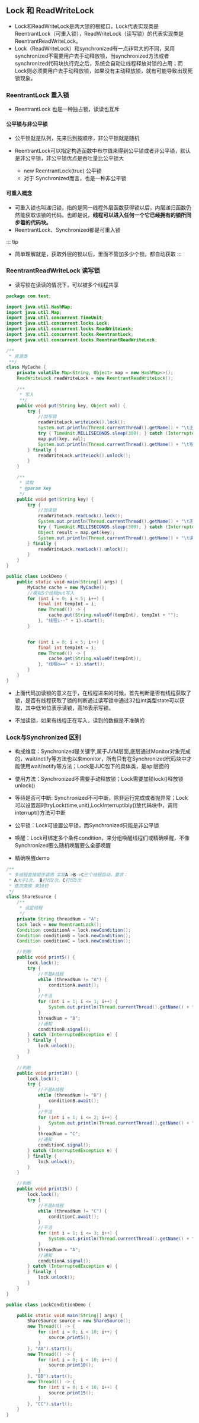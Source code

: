 ## Lock 和 ReadWriteLock
+ Lock和ReadWriteLock是两大锁的根接口，Lock代表实现类是ReentrantLock（可重入锁），ReadWriteLock（读写锁）的代表实现类是ReentrantReadWriteLock。
+ Lock（ReadWriteLock）和synchronized有一点非常大的不同，采用synchronized不需要用户去手动释放锁，当synchronized方法或者synchronized代码块执行完之后，系统会自动让线程释放对锁的占用；而Lock则必须要用户去手动释放锁，如果没有主动释放锁，就有可能导致出现死锁现象。

### ReentrantLock 重入锁
+ ReentrantLock 也是一种独占锁，读读也互斥

#### 公平锁与非公平锁
+ 公平锁就是队列，先来后到按顺序，非公平锁就是随机

+ ReentrantLock可以指定构造函数中布尔值来得到公平锁或者非公平锁，默认是非公平锁，非公平锁优点是吞吐量比公平锁大
  - new ReentrantLock(true) 公平锁
  - 对于 Synchronized而言，也是一种非公平锁

#### 可重入概念
+ 可重入锁也叫递归锁，指的是同一线程外层函数获得锁以后，内层递归函数仍然能获取该锁的代码。也即是说，**线程可以进入任何一个它已经拥有的锁所同步着的代码块。**
+ ReentrantLock、Synchronized都是可重入锁

::: tip
+ 简单理解就是，获取外层的锁以后，里面不管加多少个锁，都自动获取
:::

### ReentrantReadWriteLock 读写锁
+ 读写锁在读读的情况下，可以被多个线程共享

````java
package com.test;

import java.util.HashMap;
import java.util.Map;
import java.util.concurrent.TimeUnit;
import java.util.concurrent.locks.Lock;
import java.util.concurrent.locks.ReadWriteLock;
import java.util.concurrent.locks.ReentrantLock;
import java.util.concurrent.locks.ReentrantReadWriteLock;

/**
 * 资源类
 **/
class MyCache {
    private volatile Map<String, Object> map = new HashMap<>();
    ReadWriteLock readWriteLock = new ReentrantReadWriteLock();

    /**
     * 写入
     **/
    public void put(String key, Object val) {
        try {
            //加写锁
            readWriteLock.writeLock().lock();
            System.out.println(Thread.currentThread().getName() + "\t正在写入：" + key);
            try { TimeUnit.MILLISECONDS.sleep(300); } catch (InterruptedException e) { e.printStackTrace(); }
            map.put(key, val);
            System.out.println(Thread.currentThread().getName() + "\t写入end:" + key);
        } finally {
            readWriteLock.writeLock().unlock();
        }
    }

    /**
     * 读取
     * @param key
     */
    public void get(String key) {
        try {
            //加读锁
            readWriteLock.readLock().lock();
            System.out.println(Thread.currentThread().getName() + "\t正在读取：" + key);
            try { TimeUnit.MILLISECONDS.sleep(300); } catch (InterruptedException e) { e.printStackTrace(); }
            Object result = map.get(key);
            System.out.println(Thread.currentThread().getName() + "\t读取end:" + result.toString());
        } finally {
            readWriteLock.readLock().unlock();
        }
    }
}

public class LockDemo {
    public static void main(String[] args) {
        MyCache cache = new MyCache();
        //模拟5个线程put写入
        for (int i = 0; i < 5; i++) {
            final int tempInt = i;
            new Thread(() -> {
                cache.put(String.valueOf(tempInt), tempInt + "");
            }, "线程i--" + i).start();
        }


        for (int i = 0; i < 5; i++) {
            final int tempInt = i;
            new Thread(() -> {
                cache.get(String.valueOf(tempInt));
            }, "线程o==" + i).start();
        }
    }
}

````
+ 上面代码加读锁的意义在于，在线程进来的时候，首先判断是否有线程获取了锁，是否有线程获取了锁的判断通过读写锁中通过32位int类型state可以获取，其中低16位表示读锁，高16表示写锁。
- 不加读锁，如果有线程正在写入，读到的数据是不准确的

### Lock与Synchronized 区别
+ 构成维度：Synchronized是关键字,属于JVM层面,底层通过Monitor对象完成的，wait/notify等方法也以来monitor，所有只有在Synchronized代码块中才能使用wait/notify等方法；Lock是JUC包下的具体类，是api层面的
+ 使用方法：Synchronized不需要手动释放锁；Lock需要加锁lock()释放锁unlock()
+ 等待是否可中断: Synchronized不可中断，除非运行完成或者抛异常；Lock可以设置超时tryLock(time,unit),LockInterruptibly()放代码块中，调用interrupt()方法可中断
+ 公平锁：Lock可设置公平锁，而Synchronized只能是非公平锁
+ 唤醒：Lock可绑定多个条件condition，来分组唤醒线程们或精确唤醒，不像Synchronized要么随机唤醒要么全部唤醒

+ 精确唤醒demo
````java
/**
 * 多线程直接顺序调用 实现A->B->C三个线程启动，要求：
 * A大于1次， B打印2次，C打印3次
 * 依次类推 来10轮
 */
class ShareSource {
    /**
     * 设定线程
     */
    private String threadNum = "A"; 
    Lock lock = new ReentrantLock();
    Condition conditionA = lock.newCondition();
    Condition conditionB = lock.newCondition();
    Condition conditionC = lock.newCondition();

    //判断
    public void print5() {
        lock.lock();
        try {
            //不是A线程
            while (threadNum != "A") {
                conditionA.await();
            }
            //干活
            for (int i = 1; i <= 1; i++) {
                System.out.println(Thread.currentThread().getName() + "==> 打印： " + i +"次");
            }
            threadNum = "B";
            //通知
            conditionB.signal();
        } catch (InterruptedException e) {
        } finally {
            lock.unlock();
        }
    }

    //判断
    public void print10() {
        lock.lock();
        try {
            //不是A线程
            while (threadNum != "B") {
                conditionB.await();
            }
            //干活
            for (int i = 1; i <= 2; i++) {
                System.out.println(Thread.currentThread().getName() + "==> 打印： " + i +"次");
            }
            threadNum = "C";
            //通知
            conditionC.signal();
        } catch (InterruptedException e) {
        } finally {
            lock.unlock();
        }
    }

    //判断
    public void print15() {
        lock.lock();
        try {
            //不是A线程
            while (threadNum != "C") {
                conditionC.await();
            }
            //干活
            for (int i = 1; i <= 3; i++) {
                System.out.println(Thread.currentThread().getName() + "==> 打印： " + i +"次");
            }
            threadNum = "A";
            //通知
            conditionA.signal();
        } catch (InterruptedException e) {
        } finally {
            lock.unlock();
        }
    }
}

public class LockConditionDemo {

    public static void main(String[] args) {
        ShareSource source = new ShareSource();
        new Thread(() -> {
            for (int i = 0; i < 10; i++) {
                source.print5();
            }
        }, "AA").start();
        new Thread(() -> {
            for (int i = 0; i < 10; i++) {
                source.print10();
            }
        }, "BB").start();
        new Thread(() -> {
            for (int i = 0; i < 10; i++) {
                source.print15();
            }
        }, "CC").start();
    }
}
````

